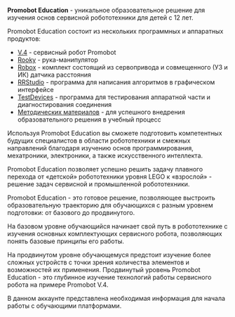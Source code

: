 **Promobot Education** - уникальное образовательное решение для изучения основ сервисной робототехники для детей с 12 лет.

Promobot Education состоит из нескольких программных и аппаратных продуктов:
* [V.4]() - cервисный робот Promobot
* [Rooky]() - рука-манипулятор
* [Robox]() - комплект состоящий из сервопривода и совмещенного (УЗ и ИК) датчика расстояния
* [RRStudio]() - программа для написания алгоритмов в графическом интерфейсе
* [TestDevices]() - программа для тестирования аппаратной части и диагностирования соединения 
* [Методических материалов]() - для успешного внедрения образовательного решения в учебный процесс


Используя Promobot Education вы сможете подготовить компетентных будущих специалистов в области робототехники и смежных направлений благодаря изучению основ программирования, мехатроники, электроники, а также искусственного интеллекта.

Promobot Education позволяет успешно решить задачу плавного перехода от «детской» робототехники уровня LEGO к «взрослой» - решение задач сервисной и промышленной робототехники.

Promobot Education - это готовое решение, позволяющее выстроить образовательную траекторию для обучающихся с разным уровнем подготовки: от базового до продвинутого. 
  
На базовом уровне обучающийся начинает свой путь в робототехнике с изучения основных комплектующих сервисного робота, позволяющих понять базовые принципы его работы.

На продвинутом уровне обучающемуся предстоит изучение более сложных устройств с точки зрения количества элементов и возможностей их применения. Продвинутый уровень Promobot Education - это глубинное изучение технологий работы сервисного робота на примере Promobot V.4.

В данном аккаунте представлена необходимая информация для начала работы с обучающими платформами.

<!--
**shabu-rov/shabu-rov** is a ✨ _special_ ✨ repository because its `README.md` (this file) appears on your GitHub profile.

Here are some ideas to get you started:

- 🔭 I’m currently working on ...
- 🌱 I’m currently learning ...
- 👯 I’m looking to collaborate on ...
- 🤔 I’m looking for help with ...
- 💬 Ask me about ...
- 📫 How to reach me: ...
- 😄 Pronouns: ...
- ⚡ Fun fact: ...
-->
